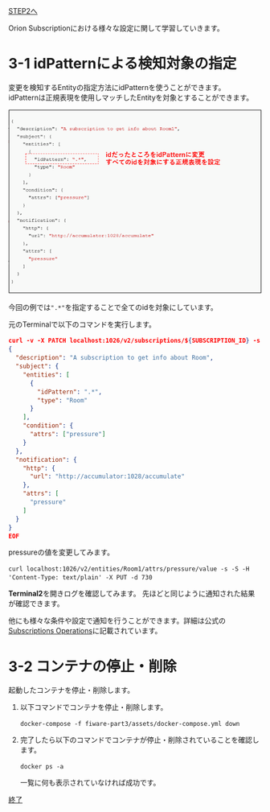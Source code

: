 [STEP2へ](step2.md)

Orion Subscriptionにおける様々な設定に関して学習していきます。

# 3-1 idPatternによる検知対象の指定

変更を検知するEntityの指定方法にidPatternを使うことができます。  
idPatternは正規表現を使用しマッチしたEntityを対象とすることができます。

![idPattern](./assets/3-6.png)

今回の例では`".*"`を指定することで全てのidを対象にしています。

元のTerminalで以下のコマンドを実行します。

```json
curl -v -X PATCH localhost:1026/v2/subscriptions/${SUBSCRIPTION_ID} -s -S -H 'Content-Type: application/json' -d @- <<EOF
{
  "description": "A subscription to get info about Room",
  "subject": {
    "entities": [
      {
        "idPattern": ".*",
        "type": "Room"
      }
    ],
    "condition": {
      "attrs": ["pressure"]
    }
  },
  "notification": {
    "http": {
      "url": "http://accumulator:1028/accumulate"
    },
    "attrs": [
      "pressure"
    ]
  }
}
EOF
```

pressureの値を変更してみます。

`curl localhost:1026/v2/entities/Room1/attrs/pressure/value -s -S -H 'Content-Type: text/plain' -X PUT -d 730`

**Terminal2**を開きログを確認してみます。
先ほどと同じように通知された結果が確認できます。

他にも様々な条件や設定で通知を行うことができます。詳細は公式の[Subscriptions Operations](https://github.com/telefonicaid/fiware-orion/blob/master/doc/manuals/orion-api.md#subscriptions-operations)に記載されています。

# 3-2 コンテナの停止・削除

起動したコンテナを停止・削除します。

1. 以下コマンドでコンテナを停止・削除します。

   `docker-compose -f fiware-part3/assets/docker-compose.yml down`

2. 完了したら以下のコマンドでコンテナが停止・削除されていることを確認します。

   `docker ps -a`

   一覧に何も表示されていなければ成功です。

[終了](finish.md)
